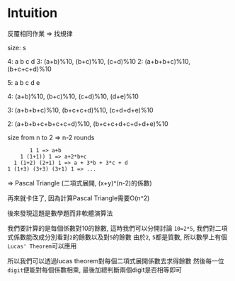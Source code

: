 # Intuition

反覆相同作業 => 找規律

size: s

4: a b c d
3: (a+b)%10, (b+c)%10, (c+d)%10
2: (a+b+b+c)%10, (b+c+c+d)%10


5: a b c d e

4: (a+b)%10, (b+c)%10, (c+d)%10, (d+e)%10

3: (a+b+b+c)%10, (b+c+c+d)%10, (c+d+d+e)%10

2: (a+b+b+c+b+c+c+d)%10, (b+c+c+d+c+d+d+e)%10


size from n to 2 => n-2 rounds

```
       1 1 => a+b
    1 (1+1)) 1 => a+2*b+c
  1 (1+2) (2+1) 1 => a + 3*b + 3*c + d
1 (1+3) (3+3) (3+1) 1 => ...
```

=> Pascal Triangle (二項式展開, (x+y)^(n-2)的係數)

再來就卡住了, 因為計算Pascal Triangle需要O(n^2)

後來發現這題是數學題而非軟體演算法

我們要計算的是每個係數對10的餘數, 這時我們可以分開討論
`10=2*5`, 我們對二項式係數能改成分別看對`2`的餘數以及對`5`的餘數
由於`2`, `5`都是質數, 所以數學上有個`Lucas' Theorem`可以應用

所以我們可以透過lucas theorem對每個二項式展開係數去求得餘數
然後每一位`digit`便能對每個係數相乘, 最後加總判斷兩個digit是否相等即可